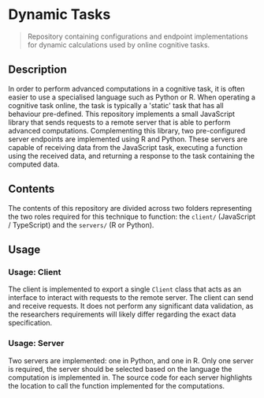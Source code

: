 # Dynamic Tasks

> Repository containing configurations and endpoint implementations for dynamic calculations used by online cognitive tasks.

## Description

In order to perform advanced computations in a cognitive task, it is often easier to use a specialised language such as Python or R. When operating a cognitive task online, the task is typically a 'static' task that has all behaviour pre-defined. This repository implements a small JavaScript library that sends requests to a remote server that is able to perform advanced computations. Complementing this library, two pre-configured server endpoints are implemented using R and Python. These servers are capable of receiving data from the JavaScript task, executing a function using the received data, and returning a response to the task containing the computed data.

## Contents

The contents of this repository are divided across two folders representing the two roles required for this technique to function: the `client/` (JavaScript / TypeScript) and the `servers/` (R or Python).

## Usage

### Usage: Client

The client is implemented to export a single `Client` class that acts as an interface to interact with requests to the remote server. The client can send and receive requests. It does not perform any significant data validation, as the researchers requirements will likely differ regarding the exact data specification.

### Usage: Server

Two servers are implemented: one in Python, and one in R. Only one server is required, the server should be selected based on the language the computation is implemented in. The source code for each server highlights the location to call the function implemented for the computations.
